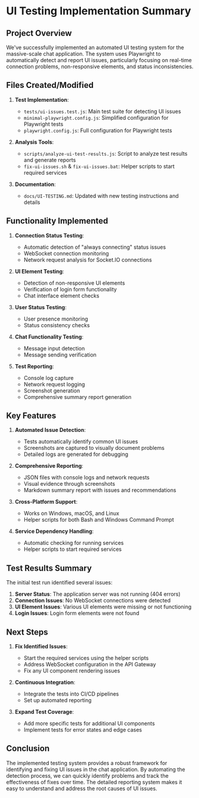# UI Testing Implementation Summary

## Project Overview

We've successfully implemented an automated UI testing system for the massive-scale chat application. The system uses Playwright to automatically detect and report UI issues, particularly focusing on real-time connection problems, non-responsive elements, and status inconsistencies.

## Files Created/Modified

1. **Test Implementation**:
   - `tests/ui-issues.test.js`: Main test suite for detecting UI issues
   - `minimal-playwright.config.js`: Simplified configuration for Playwright tests
   - `playwright.config.js`: Full configuration for Playwright tests

2. **Analysis Tools**:
   - `scripts/analyze-ui-test-results.js`: Script to analyze test results and generate reports
   - `fix-ui-issues.sh` & `fix-ui-issues.bat`: Helper scripts to start required services

3. **Documentation**:
   - `docs/UI-TESTING.md`: Updated with new testing instructions and details

## Functionality Implemented

1. **Connection Status Testing**:
   - Automatic detection of "always connecting" status issues
   - WebSocket connection monitoring
   - Network request analysis for Socket.IO connections

2. **UI Element Testing**:
   - Detection of non-responsive UI elements
   - Verification of login form functionality
   - Chat interface element checks

3. **User Status Testing**:
   - User presence monitoring
   - Status consistency checks

4. **Chat Functionality Testing**:
   - Message input detection
   - Message sending verification

5. **Test Reporting**:
   - Console log capture
   - Network request logging
   - Screenshot generation
   - Comprehensive summary report generation

## Key Features

1. **Automated Issue Detection**:
   - Tests automatically identify common UI issues
   - Screenshots are captured to visually document problems
   - Detailed logs are generated for debugging

2. **Comprehensive Reporting**:
   - JSON files with console logs and network requests
   - Visual evidence through screenshots
   - Markdown summary report with issues and recommendations

3. **Cross-Platform Support**:
   - Works on Windows, macOS, and Linux
   - Helper scripts for both Bash and Windows Command Prompt

4. **Service Dependency Handling**:
   - Automatic checking for running services
   - Helper scripts to start required services

## Test Results Summary

The initial test run identified several issues:

1. **Server Status**: The application server was not running (404 errors)
2. **Connection Issues**: No WebSocket connections were detected
3. **UI Element Issues**: Various UI elements were missing or not functioning
4. **Login Issues**: Login form elements were not found

## Next Steps

1. **Fix Identified Issues**:
   - Start the required services using the helper scripts
   - Address WebSocket configuration in the API Gateway
   - Fix any UI component rendering issues

2. **Continuous Integration**:
   - Integrate the tests into CI/CD pipelines
   - Set up automated reporting

3. **Expand Test Coverage**:
   - Add more specific tests for additional UI components
   - Implement tests for error states and edge cases

## Conclusion

The implemented testing system provides a robust framework for identifying and fixing UI issues in the chat application. By automating the detection process, we can quickly identify problems and track the effectiveness of fixes over time. The detailed reporting system makes it easy to understand and address the root causes of UI issues.
